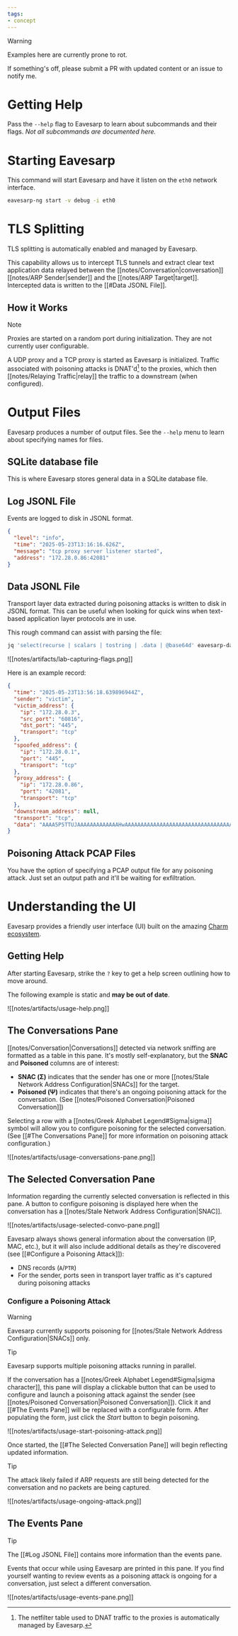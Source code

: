 ```yaml
---
tags:
- concept
---
```


>[!WARNING]
>Examples here are currently prone to rot.
>
>If something's off, please submit a PR with updated content or an issue to notify me.

# Getting Help

Pass the `--help` flag to Eavesarp to learn about subcommands and their flags. *Not all subcommands are documented here.*

# Starting Eavesarp

This command will start Eavesarp and have it listen on the `eth0` network interface.

```bash
eavesarp-ng start -v debug -i eth0
```

# TLS Splitting

TLS splitting is automatically enabled and managed by Eavesarp.

This capability allows us to intercept TLS tunnels and extract clear text application data relayed between the [[notes/Conversation|conversation]] [[notes/ARP Sender|sender]] and the [[notes/ARP Target|target]]. Intercepted data is written to the [[#Data JSONL File]].

## How it Works

>[!NOTE]
>Proxies are started on a random port during initialization. They are not currently user configurable.

A UDP proxy and a TCP proxy is started as Eavesarp is initialized. Traffic associated with poisoning attacks is DNAT'd[^netfilter-table-note] to the proxies, which then [[notes/Relaying Traffic|relay]] the traffic to a downstream (when configured).

# Output Files

Eavesarp produces a number of output files. See the `--help` menu to learn about specifying names for files.

## SQLite database file

This is where Eavesarp stores general data in a SQLite database file. 

## Log JSONL File

Events are logged to disk in JSONL format.

```json
{
  "level": "info",
  "time": "2025-05-23T13:16:16.626Z",
  "message": "tcp proxy server listener started",
  "address": "172.28.0.86:42081"
}
```

## Data JSONL File

Transport layer data extracted during poisoning attacks is written to disk in JSONL format. This can be useful when looking for quick wins when text-based application layer protocols are in use.

This rough command can assist with parsing the file:

```bash
jq 'select(recurse | scalars | tostring | .data | @base64d' eavesarp-data.jsonl -r | less
```

![[notes/artifacts/lab-capturing-flags.png]]

Here is an example record:

```json
{
  "time": "2025-05-23T13:56:18.639896944Z",
  "sender": "victim",
  "victim_address": {
    "ip": "172.28.0.3",
    "src_port": "60816",
    "dst_port": "445",
    "transport": "tcp"
  },
  "spoofed_address": {
    "ip": "172.28.0.1",
    "port": "445",
    "transport": "tcp"
  },
  "proxy_address": {
    "ip": "172.28.0.86",
    "port": "42081",
    "transport": "tcp"
  },
  "downstream_address": null,
  "transport": "tcp",
  "data": "AAAA5P5TTUJAAAAAAAAAAAAAHwAAAAAAAAAAAAAAAAAAAAAAAAAAAAAAAAAAAAAAAAAAAAAAAAAAAAAAAAAAAAAAAAAkAAUAAQAAAH8AAAD16imHWj2ZR52K+7ORpKiocAAAAAQAAAACAhACAAMCAxEDAAABACYAAAAAAAEAIAABACPfMmylhmQDrPeE6rexBA+B73BTmkDkdTMFzsqbBZdZAAACAAoAAAAAAAQAAgABAAQAAwAAAAAAAAAIAAgAAAAAAAMAAgABAAAABQAUAAAAAAAxADcAMgAuADIAOAAuADAALgAxAA=="
}
```

## Poisoning Attack PCAP Files

You have the option of specifying a PCAP output file for any poisoning attack. Just set an output path and it'll be waiting for exfiltration.

# Understanding the UI

Eavesarp provides a friendly user interface (UI) built on the amazing [Charm ecosystem][charm-source].

## Getting Help

After starting Eavesarp, strike the `?` key to get a help screen outlining how to move around.

The following example is static and **may be out of date**.

![[notes/artifacts/usage-help.png]]

## The Conversations Pane

[[notes/Conversation|Conversations]] detected via network sniffing are formatted as a table in this pane. It's mostly self-explanatory, but the **SNAC** and **Poisoned** columns are of interest:

- **SNAC (Σ)** indicates that the sender has one or more [[notes/Stale Network Address Configuration|SNACs]] for the target.
- **Poisoned (Ψ)** indicates that there's an ongoing poisoning attack for the conversation. (See [[notes/Poisoned Conversation|Poisoned Conversation]])

Selecting a row with a [[notes/Greek Alphabet Legend#Sigma|sigma]] symbol will allow you to configure poisoning for the selected conversation. (See [[#The Conversations Pane]] for more information on poisoning attack configuration.)

![[notes/artifacts/usage-conversations-pane.png]]

## The Selected Conversation Pane

Information regarding the currently selected conversation is reflected in this pane. A button to configure poisoning is displayed here when the conversation has a [[notes/Stale Network Address Configuration|SNAC]].

![[notes/artifacts/usage-selected-convo-pane.png]]

Eavesarp always shows general information about the conversation (IP, MAC, etc.), but it will also include additional details as they're discovered (see [[#Configure a Poisoning Attack]]):

- DNS records (`A`/`PTR`)
- For the sender, ports seen in transport layer traffic as it's captured during poisoning attacks

### Configure a Poisoning Attack

>[!WARNING]
>Eavesarp currently supports poisoning for [[notes/Stale Network Address Configuration|SNACs]] only.

>[!TIP]
>Eavesarp supports multiple poisoning attacks running in parallel.

If the conversation has a [[notes/Greek Alphabet Legend#Sigma|sigma character]], this pane will display a clickable button that can be used to configure and launch a poisoning attack against the sender (see [[notes/Poisoned Conversation|Poisoned Conversation]]). Click it and [[#The Events Pane]] will be replaced with a configurable form. After populating the form, just click the *Start* button to begin poisoning.

![[notes/artifacts/usage-start-poisoning-attack.png]]

Once started, the [[#The Selected Conversation Pane]] will begin reflecting updated information.

>[!TIP]
>The attack likely failed if ARP requests are still being detected for the conversation and no packets are being captured.

![[notes/artifacts/usage-ongoing-attack.png]]

## The Events Pane

>[!TIP]
>The [[#Log JSONL File]] contains more information than the events pane.

Events that occur while using Eavesarp are printed in this pane. If you find yourself wanting to review events as a poisoning attack is ongoing for a conversation, just select a different conversation.

![[notes/artifacts/usage-events-pane.png]]

[charm-source]: https://charm.sh/
[^netfilter-table-note]: The netfilter table used to DNAT traffic to the proxies is automatically managed by Eavesarp.